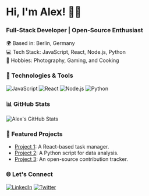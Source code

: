 # Hi, I'm Alex! 👨‍💻

### Full-Stack Developer | Open-Source Enthusiast

🌍 Based in: Berlin, Germany  
💻 Tech Stack: JavaScript, React, Node.js, Python  
🎨 Hobbies: Photography, Gaming, and Cooking  

### 🔧 Technologies & Tools
![JavaScript](https://img.shields.io/badge/JavaScript-F7DF1E?style=for-the-badge&logo=javascript&logoColor=black)
![React](https://img.shields.io/badge/React-20232A?style=for-the-badge&logo=react&logoColor=61DAFB)
![Node.js](https://img.shields.io/badge/Node.js-339933?style=for-the-badge&logo=nodedotjs&logoColor=white)
![Python](https://img.shields.io/badge/Python-3776AB?style=for-the-badge&logo=python&logoColor=white)

### 📊 GitHub Stats
![Alex's GitHub Stats](https://github-readme-stats.vercel.app/api?username=alex123&show_icons=true&theme=dark)

### 🚀 Featured Projects
- [Project 1](#): A React-based task manager.
- [Project 2](#): A Python script for data analysis.
- [Project 3](#): An open-source contribution tracker.

### 🌐 Let's Connect
[![LinkedIn](https://img.shields.io/badge/LinkedIn-0077B5?style=for-the-badge&logo=linkedin&logoColor=white)](https://linkedin.com/in/alex)
[![Twitter](https://img.shields.io/badge/Twitter-1DA1F2?style=for-the-badge&logo=twitter&logoColor=white)](https://twitter.com/alex)
